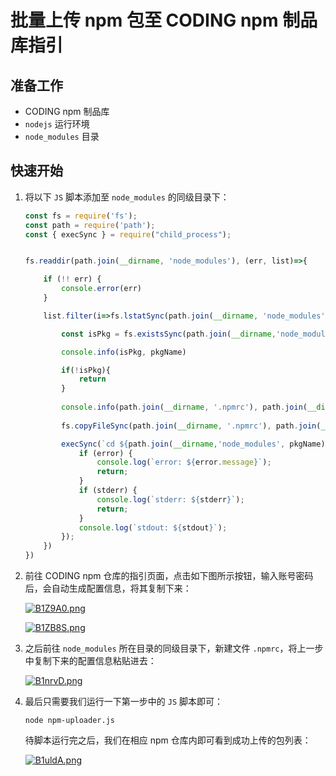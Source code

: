 # 批量上传 npm 包至 CODING npm 制品库指引

## 准备工作

- CODING npm 制品库
- `nodejs` 运行环境
- `node_modules` 目录



## 快速开始

1. 将以下 `JS` 脚本添加至 `node_modules`  的同级目录下：

   ```javascript
   const fs = require('fs');
   const path = require('path');
   const { execSync } = require("child_process");
   
   
   fs.readdir(path.join(__dirname, 'node_modules'), (err, list)=>{
   
       if (!! err) {
           console.error(err)
       }
   
       list.filter(i=>fs.lstatSync(path.join(__dirname, 'node_modules',i)).isDirectory()).forEach(pkgName=>{
   
           const isPkg = fs.existsSync(path.join(__dirname,'node_modules', pkgName, 'package.json'))
   
           console.info(isPkg, pkgName)
   
           if(!isPkg){
               return
           }
          
           console.info(path.join(__dirname, '.npmrc'), path.join(__dirname,'node_modules', pkgName, '.npmrc'))
           
           fs.copyFileSync(path.join(__dirname, '.npmrc'), path.join(__dirname,'node_modules', pkgName, '.npmrc'));
   
           execSync(`cd ${path.join(__dirname,'node_modules', pkgName)} && npm publish --verbose`, (error, stdout, stderr) => {
               if (error) {
                   console.log(`error: ${error.message}`);
                   return;
               }
               if (stderr) {
                   console.log(`stderr: ${stderr}`);
                   return;
               }
               console.log(`stdout: ${stdout}`);
           });
       })
   })
   ```

2. 前往 CODING npm 仓库的指引页面，点击如下图所示按钮，输入账号密码后，会自动生成配置信息，将其复制下来：

   [![B1Z9A0.png](https://s1.ax1x.com/2020/10/28/B1Z9A0.png)](https://imgchr.com/i/B1Z9A0)

   [![B1ZB8S.png](https://s1.ax1x.com/2020/10/28/B1ZB8S.png)](https://imgchr.com/i/B1ZB8S)

3. 之后前往 `node_modules` 所在目录的同级目录下，新建文件 `.npmrc`，将上一步中复制下来的配置信息粘贴进去：

   [![B1nrvD.png](https://s1.ax1x.com/2020/10/28/B1nrvD.png)](https://imgchr.com/i/B1nrvD)

4. 最后只需要我们运行一下第一步中的 `JS` 脚本即可：

   ```shell
   node npm-uploader.js
   ```

   待脚本运行完之后，我们在相应 npm 仓库内即可看到成功上传的包列表：

   [![B1uldA.png](https://s1.ax1x.com/2020/10/28/B1uldA.png)](https://imgchr.com/i/B1uldA)




